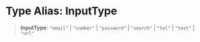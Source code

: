 # Type Alias: InputType

> **InputType**: `"email"` \| `"number"` \| `"password"` \| `"search"` \| `"tel"` \| `"text"` \| `"url"`
